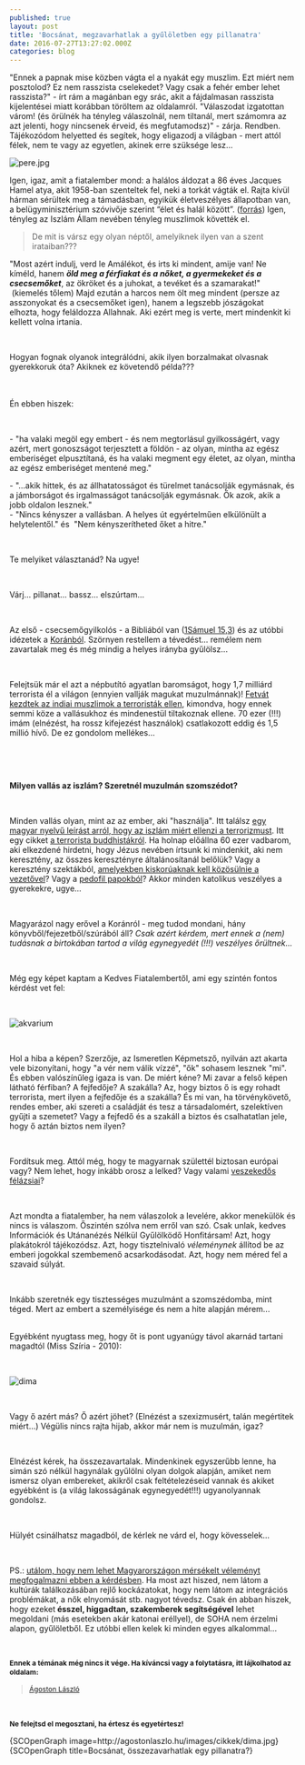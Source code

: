```yaml
---
published: true
layout: post
title: 'Bocsánat, megzavarhatlak a gyűlöletben egy pillanatra'
date: 2016-07-27T13:27:02.000Z
categories: blog
---
```

"Ennek a papnak mise közben vágta el a nyakát egy muszlim. Ezt miért nem posztolod? Ez nem rasszista cselekedet? Vagy csak a fehér ember lehet rasszista?" - írt rám a magánban egy srác, akit a fájdalmasan rasszista kijelentései miatt korábban töröltem az oldalamról. "Válaszodat izgatottan várom! (és örülnék ha tényleg válaszolnál, nem tiltanál, mert számomra az azt jelenti, hogy nincsenek érveid, és megfutamodsz)" - zárja. Rendben. Tájékozódom helyetted és segítek, hogy eligazodj a világban - mert attól félek, nem te vagy az egyetlen, akinek erre szüksége lesz...

![pere.jpg]({{site.baseurl}}/images/pere.jpg)

Igen, igaz, amit a fiatalember mond: a halálos áldozat a 86 éves Jacques Hamel atya, akit 1958-ban szenteltek fel, neki a torkát vágták el. Rajta kívül hárman sérültek meg a támadásban, egyikük életveszélyes állapotban van, a belügyminisztérium szóvivője szerint “élet és halál között”. (<a href="http://24.hu/kulfold/2016/07/26/keses-tamadok-raboltak-el-ket-papot-franciaorszagban/" target="_blank">forrás</a>) Igen, tényleg az Iszlám Állam nevében tényleg muszlimok követték el.

> De mit is vársz egy olyan néptől, amelyiknek ilyen van a szent irataiban???

<p>"Most azért indulj, verd le Amálékot, és irts ki mindent, amije van! Ne kíméld, hanem <em><strong>öld meg a férfiakat és a nőket, a gyermekeket és a csecsemőket</strong></em>, az ökröket és a juhokat, a tevéket és a szamarakat!" &nbsp;(kiemelés tőlem) Majd ezután a harcos nem ölt meg mindent (persze az asszonyokat és a csecsemőket igen), hanem a legszebb jószágokat elhozta, hogy feláldozza Allahnak. Aki ezért meg is verte, mert mindenkit ki kellett volna irtania.</p>
<p>&nbsp;</p>
<p>Hogyan fognak olyanok integrálódni, akik ilyen borzalmakat olvasnak gyerekkoruk óta? Akiknek ez követendő példa???<br /><br /><br /></p>
<p>Én ebben hiszek:</p>
<p>&nbsp;</p>
<p>-&nbsp;"ha valaki megöl egy embert - és nem megtorlásul gyilkosságért, vagy azért, mert gonoszságot terjesztett a földön - az olyan, mintha az egész emberiséget elpusztítaná, és ha valaki megment egy életet, az olyan, mintha az egész emberiséget mentené meg."</p>
<p>- "...akik hittek, és az állhatatosságot és türelmet tanácsolják egymásnak, és a jámborságot és irgalmasságot tanácsolják egymásnak. Ők azok, akik a jobb oldalon lesznek."<br />-&nbsp;"Nincs kényszer a vallásban. A helyes út egyértelműen elkülönült a helytelentől." és &nbsp;"Nem kényszerítheted őket a hitre."</p>
<p>&nbsp;</p>
<p>Te melyiket választanád? Na ugye!</p>
<p>&nbsp;</p>
<p>Várj... pillanat... bassz... elszúrtam...</p>
<p>&nbsp;</p>
<p>Az első - csecsemőgyilkolós - a Bibliából van (<a href="http://szentiras.hu/UF/1S%C3%A1m15" target="_blank">1Sámuel 15,3</a>) és az utóbbi idézetek a <a href="http://magyariszlam.hu/mikmagyar/news.php?readmore=160" target="_blank">Koránból</a>. Szörnyen restellem a tévedést... remélem nem zavartalak meg és még mindig a helyes irányba gyűlölsz...</p>
<p>&nbsp;</p>
<p>Felejtsük már el azt a népbutító agyatlan baromságot, hogy 1,7 milliárd terrorista él a világon (ennyien vallják magukat muzulmánnak)! <a href="http://www.independent.co.uk/news/world/asia/70000-indian-muslim-clerics-issue-fatwa-against-isis-the-taliban-al-qaida-and-other-terror-groups-a6768191.html?cmpid=facebook-post" target="_blank">Fetvát kezdtek az indiai muszlimok a terroristák ellen</a>, kimondva, hogy ennek semmi köze a vallásukhoz és mindenestül tiltakoznak ellene. 70 ezer (!!!) imám (elnézést, ha rossz kifejezést használok) csatlakozott eddig és 1,5 millió hívő. De ez gondolom mellékes...</p>
<p>&nbsp;</p>
<p>&nbsp;</p>
<p><strong>Milyen vallás az iszlám? Szeretnél muzulmán szomszédot?</strong></p>
<p>&nbsp;</p>
<p>Minden vallás olyan, mint az az ember, aki "használja". Itt találsz <a href="http://magyariszlam.hu/mikmagyar/news.php?readmore=160" target="_blank">egy magyar nyelvű leírást arról, hogy az iszlám miért ellenzi a terrorizmust</a>. Itt egy cikket <a href="http://world.time.com/2013/06/20/extremist-buddhist-monks-fight-oppression-with-violence/" target="_blank">a terrorista buddhistákról</a>. Ha holnap előállna 60 ezer vadbarom, aki elkezdené hirdetni, hogy Jézus nevében írtsunk ki mindenkit, aki nem keresztény, az összes keresztényre általánosítanál belőlük? Vagy a keresztény szektákból, <a href="http://ujszo.com/napilap/velemeny-es-hatter/2013/04/19/husz-eve-tortent-a-wacoi-szektadrama" target="_blank">amelyekben kiskorúaknak kell közösülnie a vezetővel</a>? Vagy a <a href="http://www.origo.hu/nagyvilag/20140506-2004-ota-848-pedofil-papot-zart-ki-a-katolikus-egyhaz.html" target="_blank">pedofil papokból</a>? Akkor minden katolikus veszélyes a gyerekekre, ugye...</p>
<p>&nbsp;</p>
<p>Magyarázol nagy erővel a Koránról - meg tudod mondani, hány könyvből/fejezetből/szúrából áll? <em>Csak azért kérdem, mert ennek a (nem) tudásnak a birtokában tartod a világ egynegyedét (!!!) veszélyes őrültnek...</em></p>
<p>&nbsp;</p>
<p>Még egy képet kaptam a Kedves Fiatalembertől, ami egy szintén fontos kérdést vet fel:</p>
<p>&nbsp;</p>
<p><img src="http://agostonlaszlo.hu/images/cikkek/akvarium.jpg" alt="akvarium" style="display: block; margin-left: auto; margin-right: auto;" /></p>
<p>&nbsp;</p>
<p>Hol a hiba a képen? Szerzője, az Ismeretlen Képmetsző, nyilván azt akarta vele bizonyítani, hogy "a vér nem válik vízzé", "ők" sohasem lesznek "mi". És ebben valószínűleg igaza is van. De miért kéne? Mi zavar a felső képen látható férfiban? A fejfedője? A szakálla? Az, hogy biztos ő is egy rohadt terrorista, mert ilyen a fejfedője és a szakálla? És mi van, ha törvénykövető, rendes ember, aki szereti a családját és tesz a társadalomért, szelektíven gyűjti a szemetet? Vagy a fejfedő és a szakáll a biztos és csalhatatlan jele, hogy ő aztán biztos nem ilyen?</p>
<p>&nbsp;</p>
<p>Fordítsuk meg. Attól még, hogy te magyarnak születtél biztosan európai vagy? Nem lehet, hogy inkább orosz a lelked? Vagy valami <a href="http://24.hu/belfold/2012/07/26/orban-veszekedos-felazsiai-nep-a-magyar/" target="_blank">veszekedős félázsiai</a>?</p>
<p>&nbsp;</p>
<p>Azt mondta a fiatalember, ha nem válaszolok a levelére, akkor menekülök és nincs is válaszom. Őszintén szólva nem erről van szó. Csak unlak, kedves Információk és Utánanézés Nélkül Gyűlölködő Honfitársam! Azt, hogy plakátokról tájékozódsz. Azt, hogy tisztelnivaló <em>véleménynek</em> állítod be az emberi jogokkal szembemenő acsarkodásodat. Azt, hogy nem méred fel a szavaid súlyát.&nbsp;</p>
<p>&nbsp;</p>
<p>Inkább szeretnék egy tisztességes muzulmánt a szomszédomba, mint téged. Mert az embert a személyisége és nem a hite alapján mérem...</p>
<p><br />Egyébként nyugtass meg, hogy őt is pont ugyanúgy távol akarnád tartani magadtól (Miss Szíria - 2010):</p>
<p>&nbsp;</p>
<p><img src="http://agostonlaszlo.hu/images/cikkek/dima.jpg" alt="dima" /></p>
<p>&nbsp;</p>
<p>Vagy ő azért más? Ő azért jöhet? (Elnézést a szexizmusért, talán megértitek miért...) Végülis nincs rajta hijab, akkor már nem is muzulmán, igaz?</p>
<p>&nbsp;</p>
<p>Elnézést kérek, ha összezavartalak. Mindenkinek egyszerűbb lenne, ha simán szó nélkül hagynálak gyűlölni olyan dolgok alapján, amiket nem ismersz olyan embereket, akikről csak feltételezéseid vannak és akiket egyébként is (a világ lakosságának egynegyedét!!!) ugyanolyannak gondolsz.&nbsp;</p>
<p>&nbsp;</p>
<p>Hülyét csinálhatsz magadból, de kérlek ne várd el, hogy kövesselek...</p>
<p>&nbsp;</p>
<p>PS.: <a href="http://agostonlaszlo.hu/hu/blog/70-nem-vagyok-hulye-attol-meg-hogy-nem-kiabalok" target="_blank">utálom, hogy nem lehet Magyarországon mérsékelt véleményt megfogalmazni ebben a kérdésben</a>. Ha most azt hiszed, nem látom a kultúrák találkozásában rejlő kockázatokat, hogy nem látom az integrációs problémákat, a nők elnyomását stb. nagyot tévedsz. Csak én abban hiszek, hogy ezeket<strong> ésszel, higgadtan, szakemberek segítségével</strong> lehet megoldani (más esetekben akár katonai eréllyel), de SOHA nem érzelmi alapon, gyűlöletből. Ez utóbbi ellen kelek ki minden egyes alkalommal...</p>
<p>&nbsp;</p>
<p><strong style="font-size: 12.16px; line-height: 15.808px;">Ennek a témának még nincs it vége. Ha kíváncsi vagy a folytatásra, itt lájkolhatod az oldalam:</strong></p>
<div class="fb-page" style="font-size: 12.16px; line-height: 15.808px;" data-href="https://www.facebook.com/agostonlaszloartist" data-width="250" data-height="100" data-small-header="false" data-adapt-container-width="false" data-hide-cover="true" data-show-facepile="false">
<div class="fb-xfbml-parse-ignore">
<blockquote cite="https://www.facebook.com/agostonlaszloartist"><a href="https://www.facebook.com/agostonlaszloartist">Ágoston László</a></blockquote>
</div>
</div>
<p>&nbsp;</p>
<p style="font-size: 12.16px; line-height: 15.808px;"><strong>Ne felejtsd el megosztani, ha értesz és egyetértesz!</strong></p>
<p>{SCOpenGraph image=http://agostonlaszlo.hu/images/cikkek/dima.jpg} {SCOpenGraph title=Bocsánat, összezavarhatlak egy pillanatra?}</p>
<p>&nbsp;</p>
